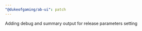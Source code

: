 ```yaml
---
"@dukeofgaming/ab-ui": patch
---
```


Adding debug and summary output for release parameters setting
